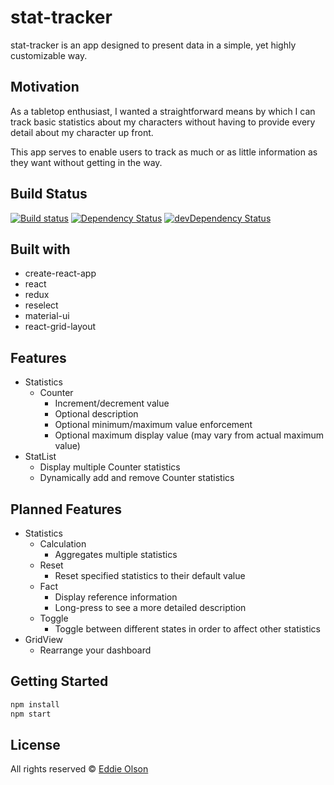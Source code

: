 # stat-tracker

stat-tracker is an app designed to present data in a simple, yet highly customizable way.

## Motivation

As a tabletop enthusiast, I wanted a straightforward means by which I can track basic statistics about my characters without having to provide every detail about my character up front.

This app serves to enable users to track as much or as little information as they want without getting in the way.

## Build Status

[![Build status][appveyor-image]][appveyor-url]
[![Dependency Status][david-image]][david-url]
[![devDependency Status][david-dev-image]][david-dev-url]

## Built with

- create-react-app
- react
- redux
- reselect
- material-ui
- react-grid-layout

## Features

- Statistics
  - Counter
    - Increment/decrement value
    - Optional description
    - Optional minimum/maximum value enforcement
    - Optional maximum display value (may vary from actual maximum value)
- StatList
  - Display multiple Counter statistics
  - Dynamically add and remove Counter statistics

## Planned Features

- Statistics
  - Calculation
    - Aggregates multiple statistics
  - Reset
    - Reset specified statistics to their default value
  - Fact
    - Display reference information
    - Long-press to see a more detailed description
  - Toggle
    - Toggle between different states in order to affect other statistics
- GridView
  - Rearrange your dashboard

## Getting Started

```bash
npm install
npm start
```

## License

All rights reserved © [Eddie Olson][olsonek-url]

[appveyor-image]: https://ci.appveyor.com/api/projects/status/y8kgs2k0bx8sl8yl/branch/master?svg=true
[appveyor-url]: https://ci.appveyor.com/project/olsonek/stat-tracker/branch/master
[david-dev-image]: https://david-dm.org/olsonek/stat-tracker/dev-status.svg
[david-dev-url]: https://david-dm.org/olsonek/stat-tracker?type=dev
[david-image]: https://david-dm.org/olsonek/stat-tracker/status.svg
[david-url]: https://david-dm.org/olsonek/stat-tracker
[olsonek-url]: https://github.com/olsonek